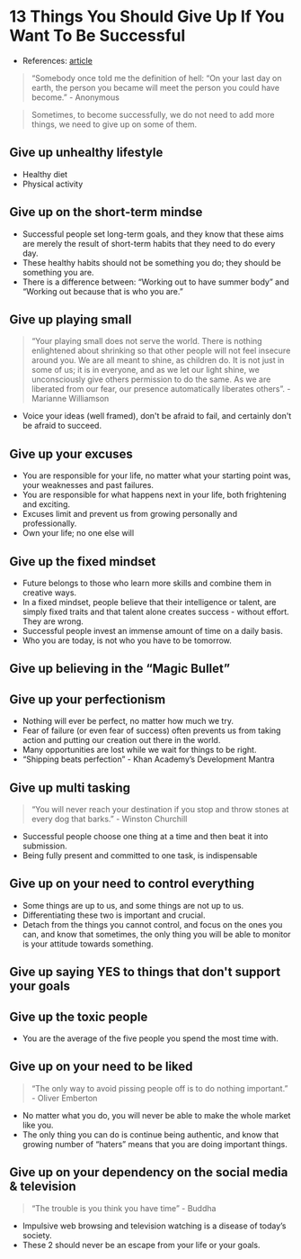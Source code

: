 # 13 Things You Should Give Up If You Want To Be Successful
* References: [article](https://www.linkedin.com/pulse/13-things-you-should-give-up-want-successful-zdravko-cvijeti%C4%87?trk=v-feed&lipi=urn%3Ali%3Apage%3Ad_flagship3_feed%3B1H2KUPfor2VbeG1c9oAccg%3D%3D)

> “Somebody once told me the definition of hell: “On your last day on earth, the person you became will meet the person you could have become.” - Anonymous

> Sometimes, to become successfully, we do not need to add more things, we need to give up on some of them.

## Give up unhealthy lifestyle
* Healthy diet
* Physical activity


## Give up on the short-term mindse
* Successful people set long-term goals, and they know that these aims are merely the result of short-term habits that they need to do every day.
* These healthy habits should not be something you do; they should be something you are.
* There is a difference between: “Working out to have summer body” and “Working out because that is who you are.”


## Give up playing small
> “Your playing small does not serve the world. There is nothing enlightened about shrinking so that other people will not feel insecure around you. We are all meant to shine, as children do. It is not just in some of us; it is in everyone, and as we let our light shine, we unconsciously give others permission to do the same. As we are liberated from our fear, our presence automatically liberates others”. - Marianne Williamson
* Voice your ideas (well framed), don't be afraid to fail, and certainly don't be afraid to succeed.


## Give up your excuses
* You are responsible for your life, no matter what your starting point was, your weaknesses and past failures.
* You are responsible for what happens next in your life, both frightening and exciting.
* Excuses limit and prevent us from growing personally and professionally.
* Own your life; no one else will


## Give up the fixed mindset
* Future belongs to those who learn more skills and combine them in creative ways.
* In a fixed mindset, people believe that their intelligence or talent, are simply fixed traits and that talent alone creates success - without effort. They are wrong.
* Successful people invest an immense amount of time on a daily basis.
* Who you are today, is not who you have to be tomorrow.


## Give up believing in the “Magic Bullet”


## Give up your perfectionism
* Nothing will ever be perfect, no matter how much we try.
* Fear of failure (or even fear of success) often prevents us from taking action and putting our creation out there in the world.
* Many opportunities are lost while we wait for things to be right.
* “Shipping beats perfection” - Khan Academy’s Development Mantra


## Give up multi tasking
> “You will never reach your destination if you stop and throw stones at every dog that barks.” - Winston Churchill
* Successful people choose one thing at a time and then beat it into submission.
* Being fully present and committed to one task, is indispensable


## Give up on your need to control everything
* Some things are up to us, and some things are not up to us.
* Differentiating these two is important and crucial.
* Detach from the things you cannot control, and focus on the ones you can, and know that sometimes, the only thing you will be able to monitor is your attitude towards something.


## Give up saying YES to things that don't support your goals


## Give up the toxic people
* You are the average of the five people you spend the most time with.


## Give up on your need to be liked
> “The only way to avoid pissing people off is to do nothing important.” - Oliver Emberton
* No matter what you do, you will never be able to make the whole market like you.
* The only thing you can do is continue being authentic, and know that growing number of “haters” means that you are doing important things.


## Give up on your dependency on the social media & television
> “The trouble is you think you have time” - Buddha
* Impulsive web browsing and television watching is a disease of today’s society.
* These 2 should never be an escape from your life or your goals.
